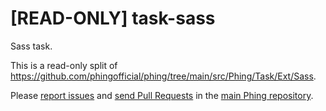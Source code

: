 # [READ-ONLY] task-sass

Sass task.

This is a read-only split of https://github.com/phingofficial/phing/tree/main/src/Phing/Task/Ext/Sass.

Please [report issues](https://github.com/phingofficial/phing/issues) and
[send Pull Requests](https://github.com/phingofficial/phing/pulls)
in the [main Phing repository](https://github.com/phingofficial/phing).
